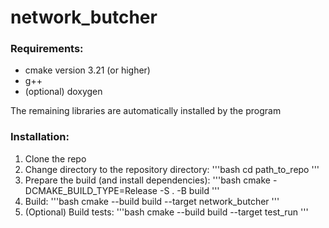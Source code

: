 # network_butcher

### Requirements:

- cmake version 3.21 (or higher)
- g++
- (optional) doxygen

The remaining libraries are automatically installed by the program

### Installation:

1. Clone the repo
2. Change directory to the repository directory: 
'''bash
cd path_to_repo
'''
3. Prepare the build (and install dependencies):
'''bash
cmake -DCMAKE_BUILD_TYPE=Release -S . -B build 
'''
4. Build:
'''bash
cmake --build build --target network_butcher
'''
5. (Optional) Build tests:
'''bash
cmake --build build --target test_run
'''

